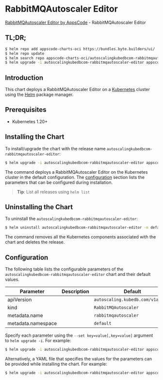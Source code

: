 # RabbitMQAutoscaler Editor

[RabbitMQAutoscaler Editor by AppsCode](https://byte.builders) - RabbitMQAutoscaler Editor

## TL;DR;

```bash
$ helm repo add appscode-charts-oci https://bundles.byte.builders/ui/
$ helm repo update
$ helm search repo appscode-charts-oci/autoscalingkubedbcom-rabbitmqautoscaler-editor --version=v0.4.18
$ helm upgrade -i autoscalingkubedbcom-rabbitmqautoscaler-editor appscode-charts-oci/autoscalingkubedbcom-rabbitmqautoscaler-editor -n default --create-namespace --version=v0.4.18
```

## Introduction

This chart deploys a RabbitMQAutoscaler Editor on a [Kubernetes](http://kubernetes.io) cluster using the [Helm](https://helm.sh) package manager.

## Prerequisites

- Kubernetes 1.20+

## Installing the Chart

To install/upgrade the chart with the release name `autoscalingkubedbcom-rabbitmqautoscaler-editor`:

```bash
$ helm upgrade -i autoscalingkubedbcom-rabbitmqautoscaler-editor appscode-charts-oci/autoscalingkubedbcom-rabbitmqautoscaler-editor -n default --create-namespace --version=v0.4.18
```

The command deploys a RabbitMQAutoscaler Editor on the Kubernetes cluster in the default configuration. The [configuration](#configuration) section lists the parameters that can be configured during installation.

> **Tip**: List all releases using `helm list`

## Uninstalling the Chart

To uninstall the `autoscalingkubedbcom-rabbitmqautoscaler-editor`:

```bash
$ helm uninstall autoscalingkubedbcom-rabbitmqautoscaler-editor -n default
```

The command removes all the Kubernetes components associated with the chart and deletes the release.

## Configuration

The following table lists the configurable parameters of the `autoscalingkubedbcom-rabbitmqautoscaler-editor` chart and their default values.

|     Parameter      | Description |                   Default                    |
|--------------------|-------------|----------------------------------------------|
| apiVersion         |             | <code>autoscaling.kubedb.com/v1alpha1</code> |
| kind               |             | <code>RabbitMQAutoscaler</code>              |
| metadata.name      |             | <code>rabbitmqautoscaler</code>              |
| metadata.namespace |             | <code>default</code>                         |


Specify each parameter using the `--set key=value[,key=value]` argument to `helm upgrade -i`. For example:

```bash
$ helm upgrade -i autoscalingkubedbcom-rabbitmqautoscaler-editor appscode-charts-oci/autoscalingkubedbcom-rabbitmqautoscaler-editor -n default --create-namespace --version=v0.4.18 --set apiVersion=autoscaling.kubedb.com/v1alpha1
```

Alternatively, a YAML file that specifies the values for the parameters can be provided while
installing the chart. For example:

```bash
$ helm upgrade -i autoscalingkubedbcom-rabbitmqautoscaler-editor appscode-charts-oci/autoscalingkubedbcom-rabbitmqautoscaler-editor -n default --create-namespace --version=v0.4.18 --values values.yaml
```
